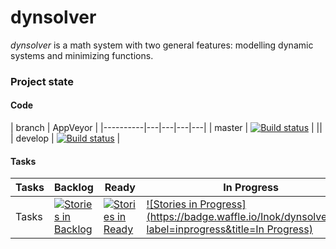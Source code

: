 # dynsolver

_dynsolver_ is a math system with two general features: modelling dynamic systems and minimizing functions.

### Project state

#### Code
| branch   | AppVeyor   |
|----------|---|---|---|---|
| master   | [![Build status](https://ci.appveyor.com/api/projects/status/5e459agebrcxmi7g/branch/master?svg=true)](https://ci.appveyor.com/project/Inok/dynsolver/branch/master)  | ||
| develop  |  [![Build status](https://ci.appveyor.com/api/projects/status/5e459agebrcxmi7g/branch/develop?svg=true)](https://ci.appveyor.com/project/Inok/dynsolver/branch/develop)  |

#### Tasks
| Tasks | Backlog | Ready | In Progress |
|-------|---------|-------|-------------|
| Tasks | [![Stories in Backlog](https://badge.waffle.io/Inok/dynsolver.svg?label=backlog&title=Backlog)](http://waffle.io/Inok/dynsolver) | [![Stories in Ready](https://badge.waffle.io/Inok/dynsolver.svg?label=ready&title=Ready)](http://waffle.io/Inok/dynsolver) | [![Stories in Progress](https://badge.waffle.io/Inok/dynsolver.svg?label=inprogress&title=In Progress)](http://waffle.io/Inok/dynsolver) |
